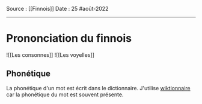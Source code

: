 Source : [[Finnois]]
Date : 25 #août-2022
***
# Prononciation du finnois
![[Les consonnes]]
![[Les voyelles]]
## Phonétique
La phonétique d'un mot est écrit dans le dictionnaire.
J'utilise [wiktionnaire](https://fr.wiktionary.org/wiki/Wiktionnaire:Page_d’accueil) car la phonétique du mot est souvent présente.